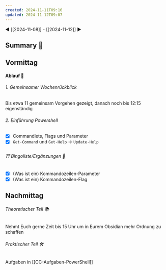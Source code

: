 ```yaml
---
created: 2024-11-11T09:16
updated: 2024-11-12T09:07
---
```

◀ [[2024-11-08]] - [[2024-11-12]] ▶
## Summary 🦚
## Vormittag
#### Ablauf 🧭
###### 1. Gemeinsamer Wochenrückblick
Bis etwa 11 gemeinsam Vorgehen gezeigt, danach noch bis 12:15 eigenständig
###### 2. Einführung Powershell
* [x] Commandlets, Flags und Parameter
* [x] `Get-Command` und `Get-Help` -> `Update-Help`
###### ⛩ Bingoliste/Ergänzungen 🐾
* [x] (Was ist ein) Kommandozeilen-Parameter
* [x] (Was ist ein) Kommandozeilen-Flag

## Nachmittag
###### Theoretischer Teil 📚
Nehmt Euch gerne Zeit bis 15 Uhr um in Eurem Obsidian mehr Ordnung zu schaffen
###### Praktischer Teil 🛠
Aufgaben in [[CC-Aufgaben-PowerShell]]
